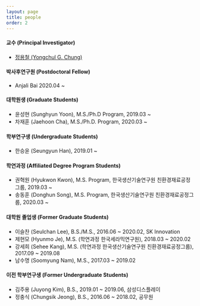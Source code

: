```yaml
---
layout: page
title: people
order: 2
---
```

#### 교수 (Principal Investigator)
- [정용철 (Yongchul G. Chung)](http://gregchung.github.io/professor/)

#### 박사후연구원 (Postdoctoral Fellow)
- Anjali Bai 2020.04 ~ 

#### 대학원생 (Graduate Students)
- 윤성현 (Sunghyun Yoon), M.S./Ph.D Program, 2019.03 ~
- 차재훈 (Jaehoon Cha), M.S./Ph.D. Program, 2020.03 ~

#### 학부연구생 (Undergraduate Students)
- 한승윤 (Seungyun Han), 2019.01 ~

#### 학연과정 (Affiliated Degree Program Students)
- 권혁원 (Hyukwon Kwon), M.S. Program, 한국생산기술연구원 친환경재료공정그룹, 2019.03 ~
- 송동훈 (Donghun Song), M.S. Program, 한국생산기술연구원 친환경재료공정그룹, 2020.03 ~

#### 대학원 졸업생 (Former Graduate Students)
- 이슬찬 (Seulchan Lee), B.S./M.S., 2016.06 ~ 2020.02, SK Innovation
- 제현모 (Hyunmo Je), M.S. (학연과정 한국세라믹연구원), 2018.03 ~ 2020.02
- 강세희 (Sehee Kang), M.S. (학연과정 한국생산기술연구원 친환경재료공정그룹), 2017.09 ~ 2019.08
- 남수명 (Soomyung Nam), M.S., 2017.03 ~ 2019.02

#### 이전 학부연구생 (Former Undergraduate Students)
- 김주용 (Juyong Kim), B.S., 2019.01 ~ 2019.06, 삼성디스플레이
- 정충식 (Chungsik Jeong), B.S., 2016.06 ~ 2018.02, 공무원
